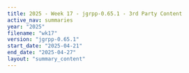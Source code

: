 ```yaml
---
title: 2025 - Week 17 - jgrpp-0.65.1 - 3rd Party Content
active_nav: summaries
year: "2025"
filename: "wk17"
version: "jgrpp-0.65.1"
start_date: "2025-04-21"
end_date: "2025-04-27"
layout: "summary_content"
---
```

